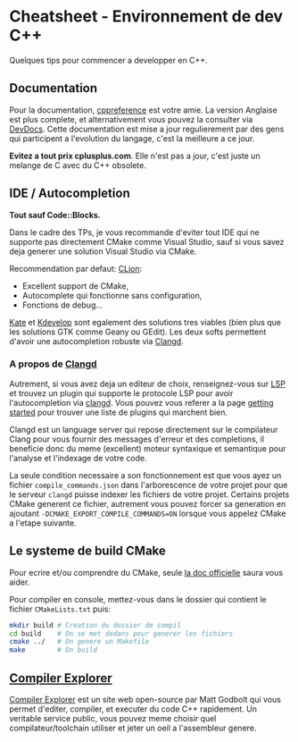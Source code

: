 # Cheatsheet - Environnement de dev C++

Quelques tips pour commencer a developper en C++.

## Documentation

Pour la documentation, [cppreference](https://en.cppreference.com/w/) est votre
amie. La version Anglaise est plus complete, et alternativement vous pouvez la
consulter via [DevDocs](https://devdocs.io/). Cette documentation est mise a
jour regulierement par des gens qui participent a l'evolution du langage, c'est
la meilleure a ce jour.

**Evitez a tout prix cplusplus.com**. Elle n'est pas a jour, c'est juste un
melange de C avec du C++ obsolete.

## IDE / Autocompletion

**Tout sauf Code::Blocks.**

Dans le cadre des TPs, je vous recommande d'eviter tout IDE qui ne supporte
pas directement CMake comme Visual Studio, sauf si vous savez deja generer
une solution Visual Studio via CMake.

Recommendation par defaut: [CLion](https://www.jetbrains.com/clion/):

- Excellent support de CMake,
- Autocomplete qui fonctionne sans configuration,
- Fonctions de debug...

[Kate](https://kate-editor.org/) et [Kdevelop](https://www.kdevelop.org/) sont
egalement des solutions tres viables (bien plus que les solutions GTK comme
Geany ou GEdit). Les deux softs permettent d'avoir une autocompletion robuste
via [Clangd](https://clangd.llvm.org/).

### A propos de [Clangd](https://clangd.llvm.org/)

Autrement, si vous avez deja un editeur de choix, renseignez-vous sur
[LSP](https://microsoft.github.io/language-server-protocol/) et trouvez un
plugin qui supporte le protocole LSP pour avoir l'autocompletion via
[clangd](https://clangd.llvm.org/). Vous pouvez vous referer a la page
[getting started](https://clangd.llvm.org/installation) pour trouver une liste
de plugins qui marchent bien.

Clangd est un language server qui repose directement sur le compilateur Clang
pour vous fournir des messages d'erreur et des completions, il beneficie donc
du meme (excellent) moteur syntaxique et semantique pour l'analyse et l'indexage
de votre code.

La seule condition necessaire a son fonctionnement est que vous ayez un fichier
`compile_commands.json` dans l'arborescence de votre projet pour que le serveur
`clangd` puisse indexer les fichiers de votre projet. Certains projets CMake
generent ce fichier, autrement vous pouvez forcer sa generation en
ajoutant `-DCMAKE_EXPORT_COMPILE_COMMANDS=ON` lorsque vous appelez CMake a
l'etape suivante.

## Le systeme de build CMake

Pour ecrire et/ou comprendre du CMake, seule
[la doc officielle](https://cmake.org/cmake/help/latest/) saura vous aider.

Pour compiler en console, mettez-vous dans le dossier qui contient le fichier
`CMakeLists.txt` puis:

```sh
mkdir build # Creation du dossier de compil
cd build    # On se met dedans pour generer les fichiers
cmake ../   # On genere un Makefile
make        # On build
```

## [Compiler Explorer](https://godbolt.org/)

[Compiler Explorer](https://godbolt.org/) est un site web open-source par
Matt Godbolt qui vous permet d'editer, compiler, et executer du code C++
rapidement. Un veritable service public, vous pouvez meme choisir quel
compilateur/toolchain utiliser et jeter un oeil a l'assembleur genere.
